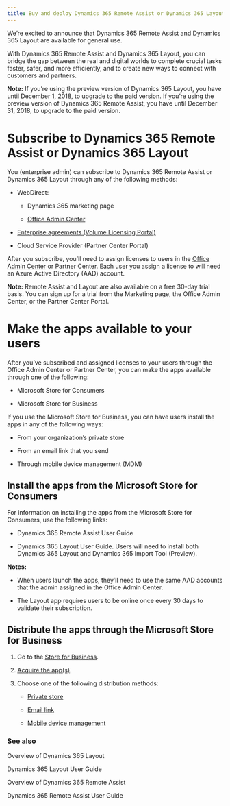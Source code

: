 ```yaml
---
title: Buy and deploy Dynamics 365 Remote Assist or Dynamics 365 Layout
---
```


We’re excited to announce that Dynamics 365 Remote Assist and Dynamics 365
Layout are available for general use.

With Dynamics 365 Remote Assist and Dynamics 365 Layout, you can bridge the gap
between the real and digital worlds to complete crucial tasks faster, safer, and
more efficiently, and to create new ways to connect with customers and partners.

**Note:** If you’re using the preview version of Dynamics 365 Layout, you have
until December 1, 2018, to upgrade to the paid version. If you’re using the
preview version of Dynamics 365 Remote Assist, you have until December 31, 2018,
to upgrade to the paid version.

Subscribe to Dynamics 365 Remote Assist or Dynamics 365 Layout
==============================================================

You (enterprise admin) can subscribe to Dynamics 365 Remote Assist or Dynamics
365 Layout through any of the following methods:

-   WebDirect:

    -   Dynamics 365 marketing page

    -   [Office Admin Center](https://portal.office.com)

-   [Enterprise agreements (Volume Licensing
    Portal)](https://www.microsoft.com/licensing/servicecenter/default.aspx)

-   Cloud Service Provider (Partner Center Portal)

After you subscribe, you’ll need to assign licenses to users in the [Office
Admin Center](https://portal.office.com/) or Partner Center. Each user you
assign a license to will need an Azure Active Directory (AAD) account.

**Note:** Remote Assist and Layout are also available on a free 30-day trial
basis. You can sign up for a trial from the Marketing page, the Office Admin
Center, or the Partner Center Portal.

Make the apps available to your users
=====================================

After you’ve subscribed and assigned licenses to your users through the Office
Admin Center or Partner Center, you can make the apps available through one of
the following:

-   Microsoft Store for Consumers

-   Microsoft Store for Business

If you use the Microsoft Store for Business, you can have users install the apps
in any of the following ways:

-   From your organization’s private store

-   From an email link that you send

-   Through mobile device management (MDM)

Install the apps from the Microsoft Store for Consumers
-------------------------------------------------------

For information on installing the apps from the Microsoft Store for Consumers,
use the following links:

-   Dynamics 365 Remote Assist User Guide

-   Dynamics 365 Layout User Guide. Users will need to install both Dynamics 365
    Layout and Dynamics 365 Import Tool (Preview).

**Notes:**

-   When users launch the apps, they’ll need to use the same AAD accounts that
    the admin assigned in the Office Admin Center.

-   The Layout app requires users to be online once every 30 days to validate
    their subscription.

Distribute the apps through the Microsoft Store for Business
------------------------------------------------------------

1.  Go to the [Store for
    Business](https://businessstore.microsoft.com/en-us/store).

2.  [Acquire the
    app(s)](https://docs.microsoft.com/en-us/microsoft-store/acquire-apps-microsoft-store-for-business).

3.  Choose one of the following distribution methods:

    -   [Private
        store](https://docs.microsoft.com/en-us/microsoft-store/distribute-apps-from-your-private-store)

    -   [Email
        link](https://docs.microsoft.com/en-us/microsoft-store/assign-apps-to-employees)

    -   [Mobile device
        management](https://docs.microsoft.com/en-us/microsoft-store/configure-mdm-provider-microsoft-store-for-business)

### See also

Overview of Dynamics 365 Layout

Dynamics 365 Layout User Guide

Overview of Dynamics 365 Remote Assist

Dynamics 365 Remote Assist User Guide
